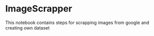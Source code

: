 # ImageScrapper
This notebook contains steps for scrapping images from google and creating own dataset
